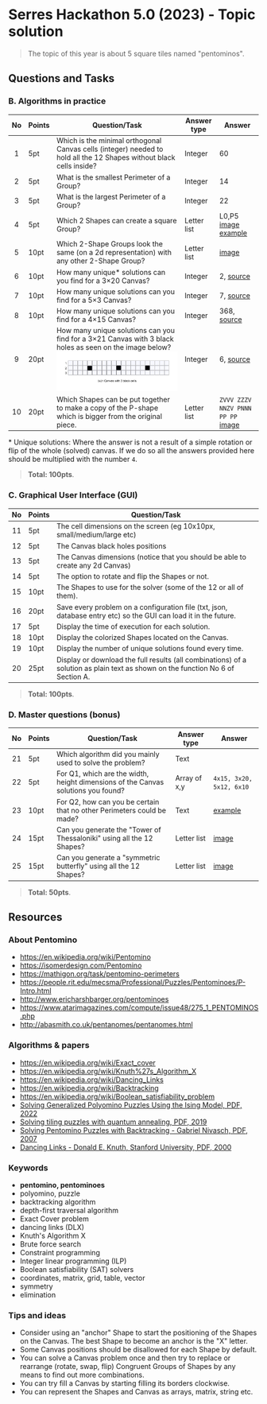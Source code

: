 # Serres Hackathon 5.0 (2023) - Topic solution

> The topic of this year is about 5 square tiles named "pentominos".

## Questions and Tasks
### B. Algorithms in practice

| No   | Points | Question/Task | Answer type | Answer |
| :--: | ------ | ---- | ---- | ---- |
| 1 | 5pt | Which is the minimal orthogonal Canvas cells (integer) needed to hold all the 12 Shapes without black cells inside?  | Integer | 60 |
| 2 | 5pt | What is the smallest Perimeter of a Group?  | Integer | 14 |
| 3 | 5pt | What is the largest Perimeter of a Group?  | Integer | 22 |
| 4 | 5pt | Which 2 Shapes can create a square Group?  | Letter list | L0,P5 [image example](https://static.mathigon.org/cms/2aeb6180e05938d28d8659e07133617d.png) |
| 5 | 10pt | Which 2-Shape Groups look the same (on a 2d representation) with any other 2-Shape Group? | Letter list | [image](https://people.rit.edu/mecsma/Professional/Puzzles/Pentominoes/P-A%20Images/image21.gif) |
| 6 | 10pt | How many unique\* solutions can you find for a 3×20 Canvas? | Integer | 2, [source](https://isomerdesign.com/Pentomino/3x20/index.html) |
| 7 | 10pt | How many unique solutions can you find for a 5×3 Canvas? | Integer | 7, [source](https://isomerdesign.com/Pentomino/5x3/index.html) |
| 8 | 10pt | How many unique solutions can you find for a 4×15 Canvas? | Integer | 368, [source](https://isomerdesign.com/Pentomino/4x15/index.html) |
| 9 | 20pt | How many unique solutions can you find for a 3×21 Canvas with 3 black holes as seen on the image below? !["3x21 Canvas with 3 black holes"](../images/canvas_3x21_3_black.png) | Integer | 6, [source](https://isomerdesign.com/Pentomino/3x21d) |
| 10 | 20pt | Which Shapes can be put together to make a copy of the P-shape which is bigger from the original piece. | Letter list | `ZVVV ZZZV NNZV PNNN PP PP` [image](https://people.rit.edu/mecsma/Professional/Puzzles/Pentominoes/P-A%20Images/image23.gif) |

\* Unique solutions: Where the answer is not a result of a simple rotation or flip of the whole (solved) canvas. If we do so all the answers provided here should be multiplied with the number `4`.

> **Total: 100pts**.

### C. Graphical User Interface (GUI)

| No   | Points | Question/Task |
| :--: | ------ | ------------- |
| 11 | 5pt  | The cell dimensions on the screen (eg 10x10px, small/medium/large etc) |
| 12 | 5pt  | The Canvas black holes positions |
| 13 | 5pt  | The Canvas dimensions (notice that you should be able to create any 2d Canvas) |
| 14 | 5pt  | The option to rotate and flip the Shapes or not. |
| 15 | 10pt | The Shapes to use for the solver (some of the 12 or all of them). |
| 16 | 20pt | Save every problem on a configuration file (txt, json, database entry etc) so the GUI can load it in the future. |
| 17 | 5pt | Display the time of execution for each solution. |
| 18 | 10pt | Display the colorized Shapes located on the Canvas. |
| 19 | 10pt | Display the number of unique solutions found every time. |
| 20 | 25pt | Display or download the full results (all combinations) of a solution as plain text as shown on the function No 6 of Section A. |

> **Total: 100pts**.

### D. Master questions (bonus)

| No   | Points | Question/Task | Answer type | Answer |
| :--: | ------ | ---- | ---- | ---- |
| 21 | 5pt | Which algorithm did you mainly used to solve the problem?  | Text |  |
| 22 | 5pt | For Q1, which are the width, height dimensions of the Canvas solutions you found?  | Array of x,y | `4x15, 3x20, 5x12, 6x10` |
| 23 | 10pt | For Q2, how can you be certain that no other Perimeters could be made?  | Text | [example](https://mathigon.org/task/pentomino-perimeters) |
| 24 | 15pt | Can you generate the "Tower of Thessaloniki" using all the 12 Shapes? | Letter list | [image](http://www.mayhematics.com/d/d5z11.jpg) |
| 25 | 15pt | Can you generate a "symmetric butterfly" using all the 12 Shapes? | Letter list | [image](https://static.mathigon.org/cms/9f72086094ef665bcec8b61988499b73.png) |

> **Total: 50pts**.

## Resources

### About Pentomino

- https://en.wikipedia.org/wiki/Pentomino
- https://isomerdesign.com/Pentomino
- https://mathigon.org/task/pentomino-perimeters
- https://people.rit.edu/mecsma/Professional/Puzzles/Pentominoes/P-Intro.html
- http://www.ericharshbarger.org/pentominoes
- https://www.atarimagazines.com/compute/issue48/275_1_PENTOMINOS.php
- http://abasmith.co.uk/pentanomes/pentanomes.html

### Algorithms & papers

- https://en.wikipedia.org/wiki/Exact_cover
- https://en.wikipedia.org/wiki/Knuth%27s_Algorithm_X
- https://en.wikipedia.org/wiki/Dancing_Links
- https://en.wikipedia.org/wiki/Backtracking
- https://en.wikipedia.org/wiki/Boolean_satisfiability_problem
- [Solving Generalized Polyomino Puzzles Using the Ising Model, PDF, 2022](https://pdfs.semanticscholar.org/b5eb/f6d28ab1b25e6be59d302e5fe92262af5772.pdf)
- [Solving tiling puzzles with quantum annealing, PDF, 2019](https://arxiv.org/pdf/1904.01770.pdf)
- [Solving Pentomino Puzzles with Backtracking - Gabriel Nivasch, PDF, 2007](https://www.cs.brandeis.edu/~storer/JimPuzzles/PACK/Pentominoes/LINKS/PentominoesNivasch.pdf)
- [Dancing Links - Donald E. Knuth, Stanford University, PDF, 2000](https://arxiv.org/pdf/cs/0011047.pdf)

### Keywords

- **pentomino, pentominoes**
- polyomino, puzzle
- backtracking algorithm
- depth-first traversal algorithm
- Exact Cover problem
- dancing links (DLX)
- Knuth's Algorithm X
- Brute force search
- Constraint programming
- Integer linear programming (ILP)
- Boolean satisfiability (SAT) solvers
- coordinates, matrix, grid, table, vector
- symmetry
- elimination

### Tips and ideas

- Consider using an "anchor" Shape to start the positioning of the Shapes on the Canvas. The best Shape to become an anchor is the "X" letter.
- Some Canvas positions should be disallowed for each Shape by default.
- You can solve a Canvas problem once and then try to replace or rearrange (rotate, swap, flip) Congruent Groups of Shapes by any means to find out more combinations.
- You can try fill a Canvas by starting filling its borders clockwise.
- You can represent the Shapes and Canvas as arrays, matrix, string etc.
